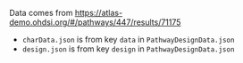 Data comes from https://atlas-demo.ohdsi.org/#/pathways/447/results/71175

- `charData.json` is from key `data` in `PathwayDesignData.json`
- `design.json` is from key `design` in `PathwayDesignData.json`
